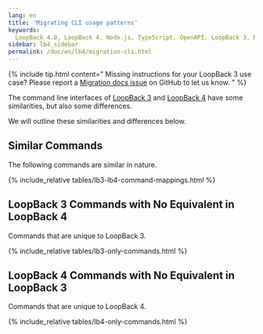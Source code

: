 ```yaml
---
lang: en
title: 'Migrating CLI usage patterns'
keywords:
  LoopBack 4.0, LoopBack 4, Node.js, TypeScript, OpenAPI, LoopBack 3, Migration
sidebar: lb4_sidebar
permalink: /doc/en/lb4/migration-cli.html
---
```


{% include tip.html content="
Missing instructions for your LoopBack 3 use case? Please report a [Migration docs issue](https://github.com/loopbackio/loopback-next/issues/new?labels=question,Migration,Docs&template=Migration_docs.md) on GitHub to let us know.
" %}

The command line interfaces of
[LoopBack 3](https://loopback.io/doc/en/lb3/Command-line-tools.html) and
[LoopBack 4](../Command-line-interface.md) have some similarities, but also some
differences.

We will outline these similarities and differences below.

## Similar Commands

The following commands are similar in nature.

{% include_relative tables/lb3-lb4-command-mappings.html %}

## LoopBack 3 Commands with No Equivalent in LoopBack 4

Commands that are unique to LoopBack 3.

{% include_relative tables/lb3-only-commands.html %}

## LoopBack 4 Commands with No Equivalent in LoopBack 3

Commands that are unique to LoopBack 4.

{% include_relative tables/lb4-only-commands.html %}
